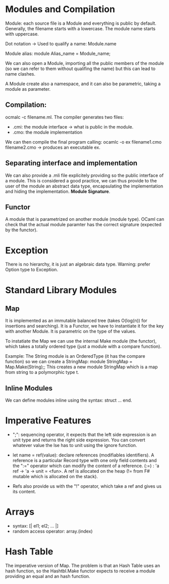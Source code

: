 # Modules and Compilation

Module: each source file is a Module and everything is public by default. 
Generally, the filename starts with a lowercase.
The module name starts with uppercase.

Dot notation -> Used to qualify a name: Module.name

Module alias: module Alias_name = Module_name;

We can also open a Module, importing all the public members of the module (so we can refer to them without qualifing the name) but this can lead to name clashes. 

A Module create also a namespace, and it can also be parametric, taking a module as parameter.

## Compilation:
ocmalc -c filename.ml.
The compiler generates two files:
* .cmi: the module interface -> what is public in the module.
* .cmo: the module implementation

We can then compile the final program calling:
ocamlc -o ex filename1.cmo filename2.cmo -> produces an executable ex.  

## Separating interface and implementation
We can also provide a .mli file explicitely providing so the public interface of a module. This is considered a good practice, we can thus provide to the user of the module an abstract data type, encapsulating the implementation and hiding the implementation. **Module Signature**.

## Functor
A module that is parametrized on another module (module type).
OCaml can check that the actual module paramter has the correct signature (expected by the functor).

# Exception
There is no hierarchy, it is just an algebraic data type.
Warning: prefer Option type to Exception.

# Standard Library Modules
## Map
It is implemented as an immutable balanced tree (takes O(log(n)) for insertions and searching). It is a Functor, we have to instantiate it for the key with another Module. It is parametric on the type of the values.

To instatiate the Map we can use the internal Make module (the functor), which takes a totally ordered type (just a module with a compare function).

Example: The String module is an OrderedType (it has the compare function) so we can create a StringMap:
module StringMap = Map.Make(String);; This creates a new module StringMap which is a map from string to a polymorphic type t.

## Inline Modules
We can define modules inline using the syntax: struct ... end.

# Imperative Features
* ";": sequencing operator, it expects that the left side expression is an unit type and returns the right side expression. You can convert whatever value the lse has to unit using the ignore function.

* let name = ref(value): declare references (modifiables identifiers). A reference is a particular Record type with one only field contents and the ":=" operator which can modify the content of a reference. (:=) : 'a ref -> 'a -> unit = <fun\>. A ref is allocated on the heap (!= from F# mutable which is allocated on the stack).

* Refs also provide us with the "!" operator, which take a ref and gives us its content.

# Arrays
* syntax: [| el1; el2; ... |]
* random access operator: array.(index)

# Hash Table
The imperative version of Map. The problem is that an Hash Table uses an hash function, so the Hashtbl.Make functor expects to receive a module providing an equal and an hash function. 